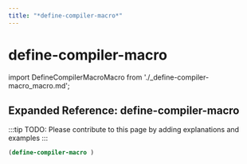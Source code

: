 ```yaml
---
title: "*define-compiler-macro*"
---
```


# define-compiler-macro

import DefineCompilerMacroMacro from './_define-compiler-macro_macro.md';

<DefineCompilerMacroMacro />

## Expanded Reference: define-compiler-macro

:::tip
TODO: Please contribute to this page by adding explanations and examples
:::

```lisp
(define-compiler-macro )
```
